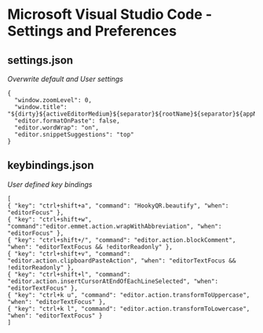 # Microsoft Visual Studio Code - Settings and Preferences



## settings.json
_Overwrite default and User settings_

```
{
  "window.zoomLevel": 0,
  "window.title": "${dirty}${activeEditorMedium}${separator}${rootName}${separator}${appName}",
  "editor.formatOnPaste": false,
  "editor.wordWrap": "on",
  "editor.snippetSuggestions": "top"
}
```


## keybindings.json
_User defined key bindings_

```
[
{ "key": "ctrl+shift+a", "command": "HookyQR.beautify", "when": "editorFocus" },
{ "key": "ctrl+shift+w", "command":"editor.emmet.action.wrapWithAbbreviation", "when": "editorFocus" },
{ "key": "ctrl+shift+/", "command": "editor.action.blockComment", "when": "editorTextFocus && !editorReadonly" },
{ "key": "ctrl+shift+v", "command": "editor.action.clipboardPasteAction", "when": "editorTextFocus && !editorReadonly" },
{ "key": "ctrl+shift+l", "command": "editor.action.insertCursorAtEndOfEachLineSelected", "when": "editorTextFocus" },
{ "key": "ctrl+k u", "command": "editor.action.transformToUppercase", "when": "editorTextFocus" },
{ "key": "ctrl+k l", "command": "editor.action.transformToLowercase", "when": "editorTextFocus" }
]

```
